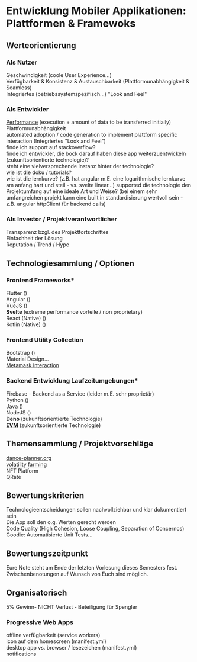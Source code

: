 # Entwicklung Mobiler Applikationen: Plattformen & Framewoks

## Werteorientierung

### Als Nutzer
Geschwindigkeit (coole User Experience...)    
Verfügbarkeit & Konsistenz & Austauschbarkeit (Plattformunabhängigkeit & Seamless)  
Integriertes (betriebssystemspezifisch...) "Look and Feel"   


### Als Entwickler
[Performance](https://pagespeed.web.dev/report?url=https%3A%2F%2Fwww.mannheim.dhbw.de%2Fstartseite) (execution + amount of data to be transferred initially)
Plattformunabhängigkeit  
automated adoption / code generation to implement plattform specific interaction (Integriertes "Look and Feel")   
finde ich support auf stackoverflow?   
finde ich entwickler, die bock darauf haben diese app weiterzuentwickeln (zukunftsorientierte technologie)?  
steht eine vielversprechende Instanz hinter der technologie?  
wie ist die doku / tutorials?  
wie ist die lernkurve? (z.B. hat angular m.E. eine logarithmische lernkurve am anfang hart und steil - vs. svelte linear...)
supported die technologie den Projektumfang auf eine ideale Art und Weise? (bei einem sehr umfangreichen projekt kann eine built in standardisierung wertvoll sein - z.B. angular httpClient für backend calls)  


### Als Investor / Projektverantwortlicher
Transparenz bzgl. des Projektfortschrittes    
Einfachheit der Lösung  
Reputation / Trend / Hype


## Technologiesammlung / Optionen 

### Frontend Frameworks*
Flutter ()   
Angular ()   
VueJS ()   
**Svelte** (extreme performance vorteile / non proprietary)   
React (Native) ()   
Kotlin (Native) ()   


### Frontend Utility Collection
Bootstrap ()   
Material Design...  
[Metamask Interaction](https://docs.metamask.io/guide/getting-started.html#basic-considerations) 


### Backend Entwicklung Laufzeitumgebungen*
Firebase - Backend as a Service (leider m.E. sehr proprietär)  
Python ()  
Java ()  
NodeJS ()     
**Deno** (zukunftsorientierte Technologie)  
**[EVM](https://deno.land/x/web3)** (zukunftsorientierte Technologie)  


## Themensammlung / Projektvorschläge
[dance-planner.org]()   
[volatility farming](https://github.com/distributed-ledger-technology/vofarm)  
NFT Platform  
QRate   


## Bewertungskriterien
Technologieentscheidungen sollen nachvollziehbar und klar dokumentiert sein   
Die App soll den o.g. Werten gerecht werden   
Code Quality (High Cohesion, Loose Coupling, Separation of Concerncs)  
Goodie: Automatisierte Unit Tests...  


## Bewertungszeitpunkt
Eure Note steht am Ende der letzten Vorlesung dieses Semesters fest. Zwischenbenotungen auf Wunsch von Euch sind möglich.  

## Organisatorisch
5% Gewinn- NICHT Verlust - Beteiligung für Spengler  

### Progressive Web Apps
offline verfügbarkeit (service workers)    
icon auf dem homescreen (manifest.yml)  
desktop app vs. browser / lesezeichen (manifest.yml)  
notifications



